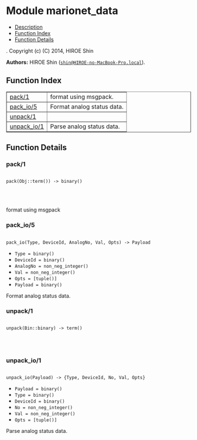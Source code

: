 

# Module marionet_data #
* [Description](#description)
* [Function Index](#index)
* [Function Details](#functions)


.
Copyright (c) (C) 2014, HIROE Shin

__Authors:__ HIROE Shin ([`shin@HIROE-no-MacBook-Pro.local`](mailto:shin@HIROE-no-MacBook-Pro.local)).
<a name="index"></a>

## Function Index ##


<table width="100%" border="1" cellspacing="0" cellpadding="2" summary="function index"><tr><td valign="top"><a href="#pack-1">pack/1</a></td><td>format using msgpack.</td></tr><tr><td valign="top"><a href="#pack_io-5">pack_io/5</a></td><td>Format analog status data.</td></tr><tr><td valign="top"><a href="#unpack-1">unpack/1</a></td><td></td></tr><tr><td valign="top"><a href="#unpack_io-1">unpack_io/1</a></td><td>Parse analog status data.</td></tr></table>


<a name="functions"></a>

## Function Details ##

<a name="pack-1"></a>

### pack/1 ###


<pre><code>
pack(Obj::term()) -&gt; binary()
</code></pre>

<br></br>


format using msgpack
<a name="pack_io-5"></a>

### pack_io/5 ###


<pre><code>
pack_io(Type, DeviceId, AnalogNo, Val, Opts) -&gt; Payload
</code></pre>

<ul class="definitions"><li><code>Type = binary()</code></li><li><code>DeviceId = binary()</code></li><li><code>AnalogNo = non_neg_integer()</code></li><li><code>Val = non_neg_integer()</code></li><li><code>Opts = [tuple()]</code></li><li><code>Payload = binary()</code></li></ul>

Format analog status data.
<a name="unpack-1"></a>

### unpack/1 ###


<pre><code>
unpack(Bin::binary) -&gt; term()
</code></pre>

<br></br>



<a name="unpack_io-1"></a>

### unpack_io/1 ###


<pre><code>
unpack_io(Payload) -&gt; {Type, DeviceId, No, Val, Opts}
</code></pre>

<ul class="definitions"><li><code>Payload = binary()</code></li><li><code>Type = binary()</code></li><li><code>DeviceId = binary()</code></li><li><code>No = non_neg_integer()</code></li><li><code>Val = non_neg_integer()</code></li><li><code>Opts = [tuple()]</code></li></ul>

Parse analog status data.
